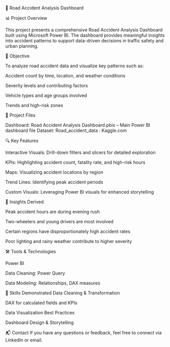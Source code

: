 🚧 Road Accident Analysis Dashboard 



📊 Project Overview


This project presents a comprehensive Road Accident Analysis Dashboard built using Microsoft Power BI.
The dashboard provides meaningful insights into accident patterns to support data-driven decisions in traffic safety and urban planning.



🎯 Objective


To analyze road accident data and visualize key patterns such as:

Accident count by time, location, and weather conditions

Severity levels and contributing factors

Vehicle types and age groups involved

Trends and high-risk zones

📁 Project Files

Dashboard:
Road Accident Analysis Dashboard.pbix – Main Power BI dashboard file
Dataset:
Road_accident_data : Kaggle.com


🔍 Key Features


Interactive Visuals: Drill-down filters and slicers for detailed exploration

KPIs: Highlighting accident count, fatality rate, and high-risk hours

Maps: Visualizing accident locations by region

Trend Lines: Identifying peak accident periods

Custom Visuals: Leveraging Power BI visuals for enhanced storytelling

📌 Insights Derived


Peak accident hours are during evening rush

Two-wheelers and young drivers are most involved

Certain regions have disproportionately high accident rates

Poor lighting and rainy weather contribute to higher severity

🛠️ Tools & Technologies


Power BI

Data Cleaning: Power Query

Data Modeling: Relationships, DAX measures


🧠 Skills Demonstrated
Data Cleaning & Transformation

DAX for calculated fields and KPIs

Data Visualization Best Practices

Dashboard Design & Storytelling

📬 Contact
If you have any questions or feedback, feel free to connect via LinkedIn or email.

